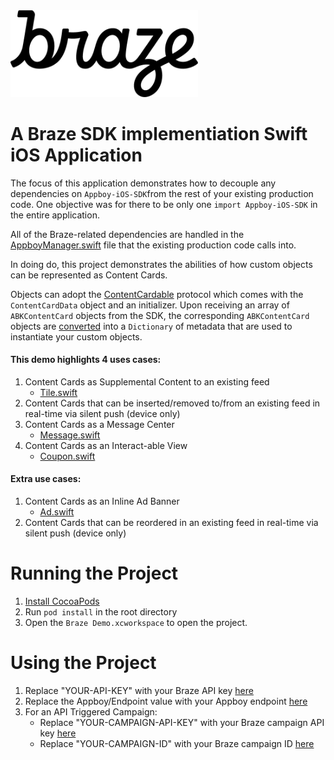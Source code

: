 <img src="https://github.com/Appboy/appboy-ios-sdk/blob/master/braze-logo.png" width="300" title="Braze Logo" />

# A Braze SDK implementiation Swift iOS Application

The focus of this application demonstrates how to decouple any dependencies on `Appboy-iOS-SDK`from the rest of your existing production code. One objective was for there to be only one `import Appboy-iOS-SDK` in the entire application.

All of the Braze-related dependencies are handled in the [AppboyManager.swift](https://github.com/braze-inc/braze-growth-shares-ios-demo-app/blob/master/Braze%20Demo/AppboyManager.swift) file that the existing production code calls into.

In doing do, this project demonstrates the abilities of how custom objects can be represented as Content Cards.

Objects can adopt the [ContentCardable](https://github.com/braze-inc/braze-growth-shares-ios-demo-app/blob/master/Braze%20Demo/Model/ContentCardData.swift#L9) protocol which comes with the `ContentCardData` object and an initializer.
Upon receiving an array of `ABKContentCard` objects from the SDK, the corresponding `ABKContentCard` objects are [converted](https://github.com/braze-inc/braze-growth-shares-ios-demo-app/blob/master/Braze%20Demo/AppboyManager.swift#L174) into a `Dictionary` of metadata that are used to instantiate your custom objects.

#### This demo highlights 4 uses cases:
1. Content Cards as Supplemental Content to an existing feed
    - [Tile.swift](https://github.com/braze-inc/braze-growth-shares-ios-demo-app/blob/master/Braze%20Demo/Model/Ad.swift#L5)
2. Content Cards that can be inserted/removed to/from an existing feed in real-time via silent push (device only)
3. Content Cards as a Message Center
    - [Message.swift](https://github.com/braze-inc/braze-growth-shares-ios-demo-app/blob/master/Braze%20Demo/Model/Message.swift#L7)
4. Content Cards as an Interact-able View
    - [Coupon.swift](https://github.com/braze-inc/braze-growth-shares-ios-demo-app/blob/master/Braze%20Demo/Model/Coupon.swift#L5)
#### Extra use cases:
1. Content Cards as an Inline Ad Banner
    - [Ad.swift](https://github.com/braze-inc/braze-growth-shares-ios-demo-app/blob/master/Braze%20Demo/Model/Ad.swift#L5)
2. Content Cards that can be reordered in an existing feed in real-time via silent push (device only)

# Running the Project
1. [Install CocoaPods](http://guides.cocoapods.org/using/getting-started.html)
2. Run `pod install` in the root directory
3. Open the `Braze Demo.xcworkspace` to open the project.

# Using the Project
1. Replace "YOUR-API-KEY" with your Braze API key [here](https://github.com/braze-inc/braze-growth-shares-ios-demo-app/blob/master/Braze%20Demo/AppboyManager.swift#L9)
2. Replace the Appboy/Endpoint value with your Appboy endpoint [here](https://github.com/braze-inc/braze-growth-shares-ios-demo-app/blob/master/Braze%20Demo/Info.plist#L8)
3. For an API Triggered Campaign:
    - Replace "YOUR-CAMPAIGN-API-KEY" with your Braze campaign API key [here](https://github.com/braze-inc/braze-growth-shares-ios-demo-app/blob/master/Braze%20Demo/ViewController/AppboySettingsViewController.swift#L84)
    - Replace "YOUR-CAMPAIGN-ID" with your Braze campaign ID [here](https://github.com/braze-inc/braze-growth-shares-ios-demo-app/blob/master/Braze%20Demo/ViewController/AppboySettingsViewController.swift#L83)
    

